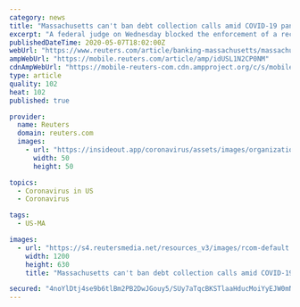 ```yaml
---
category: news
title: "Massachusetts can't ban debt collection calls amid COVID-19 pandemic - judge"
excerpt: "A federal judge on Wednesday blocked the enforcement of a recently-enacted Massachusetts regulation that bars debt collectors from calling consumers or suing them to collect on debts during the COVID-19 pandemic."
publishedDateTime: 2020-05-07T18:02:00Z
webUrl: "https://www.reuters.com/article/banking-massachusetts/massachusetts-cant-ban-debt-collection-calls-amid-covid-19-pandemic-judge-idUSL1N2CP0NM"
ampWebUrl: "https://mobile.reuters.com/article/amp/idUSL1N2CP0NM"
cdnAmpWebUrl: "https://mobile-reuters-com.cdn.ampproject.org/c/s/mobile.reuters.com/article/amp/idUSL1N2CP0NM"
type: article
quality: 102
heat: 102
published: true

provider:
  name: Reuters
  domain: reuters.com
  images:
    - url: "https://insideout.app/coronavirus/assets/images/organizations/reuters.com-50x50.jpg"
      width: 50
      height: 50

topics:
  - Coronavirus in US
  - Coronavirus

tags:
  - US-MA

images:
  - url: "https://s4.reutersmedia.net/resources_v3/images/rcom-default.png"
    width: 1200
    height: 630
    title: "Massachusetts can't ban debt collection calls amid COVID-19 pandemic - judge"

secured: "4noYlDtj4se9b6tlBm2PB2DwJGouy5/SUy7aTqcBKSTlaaHducMoiYyEJW0mNr+l3FVuEeYYzmOUspJPFSmS+iI4EqnBSgqGYXOxfAAicNAZQGIV60ib3b0EQfsF4yMY8LhVoJsUtcjU0ocMVfqM/hz/whAsgMSokA4G0Z3nMmr2AYxGorCcmEhtjHoSoe34FIGcxK6tgUm8sDCRTGoJndzmnwnTM4I+vttXlNz05c+1cfXPG1BvXF97erzBZl7ZyXbJ6ezTNfoyGIlpEFGLnwznkt336p6fnyAsBAhLrpJO0ISCCzoSf6YATuDucUzT;gwZlWgjcmRQWgUJlxLyJ0Q=="
---
```


